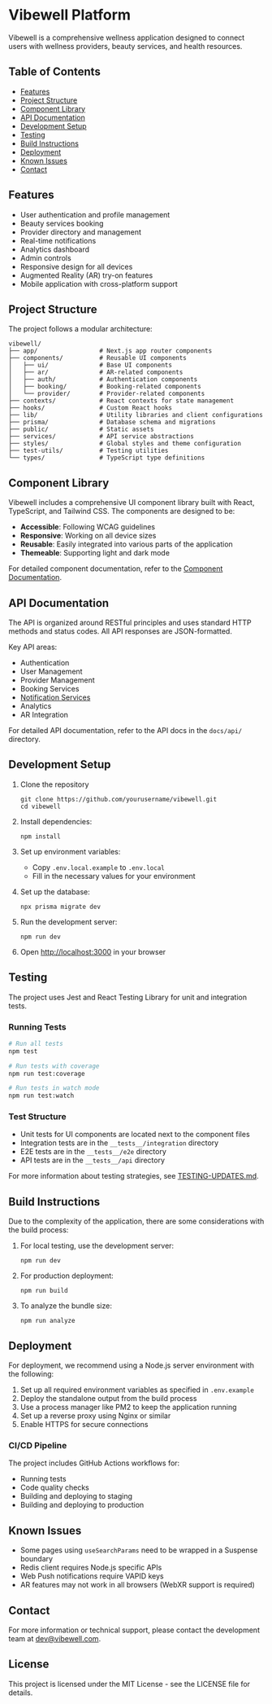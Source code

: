 # Vibewell Platform

Vibewell is a comprehensive wellness application designed to connect users with wellness providers, beauty services, and health resources.

## Table of Contents

- [Features](#features)
- [Project Structure](#project-structure)
- [Component Library](#component-library)
- [API Documentation](#api-documentation)
- [Development Setup](#development-setup)
- [Testing](#testing)
- [Build Instructions](#build-instructions)
- [Deployment](#deployment)
- [Known Issues](#known-issues)
- [Contact](#contact)

## Features

- User authentication and profile management
- Beauty services booking
- Provider directory and management
- Real-time notifications
- Analytics dashboard
- Admin controls
- Responsive design for all devices
- Augmented Reality (AR) try-on features
- Mobile application with cross-platform support

## Project Structure

The project follows a modular architecture:

```
vibewell/
├── app/                 # Next.js app router components
├── components/          # Reusable UI components
│   ├── ui/              # Base UI components
│   ├── ar/              # AR-related components
│   ├── auth/            # Authentication components
│   ├── booking/         # Booking-related components
│   └── provider/        # Provider-related components
├── contexts/            # React contexts for state management
├── hooks/               # Custom React hooks
├── lib/                 # Utility libraries and client configurations
├── prisma/              # Database schema and migrations
├── public/              # Static assets
├── services/            # API service abstractions
├── styles/              # Global styles and theme configuration
├── test-utils/          # Testing utilities
└── types/               # TypeScript type definitions
```

## Component Library

Vibewell includes a comprehensive UI component library built with React, TypeScript, and Tailwind CSS. The components are designed to be:

- **Accessible**: Following WCAG guidelines
- **Responsive**: Working on all device sizes
- **Reusable**: Easily integrated into various parts of the application
- **Themeable**: Supporting light and dark mode

For detailed component documentation, refer to the [Component Documentation](docs/components/README.md).

## API Documentation

The API is organized around RESTful principles and uses standard HTTP methods and status codes. All API responses are JSON-formatted.

Key API areas:
- Authentication
- User Management
- Provider Management
- Booking Services
- [Notification Services](docs/api/notification-api.yaml)
- Analytics
- AR Integration

For detailed API documentation, refer to the API docs in the `docs/api/` directory.

## Development Setup

1. Clone the repository
   ```
   git clone https://github.com/yourusername/vibewell.git
   cd vibewell
   ```

2. Install dependencies:
   ```
   npm install
   ```

3. Set up environment variables:
   - Copy `.env.local.example` to `.env.local`
   - Fill in the necessary values for your environment

4. Set up the database:
   ```
   npx prisma migrate dev
   ```

5. Run the development server:
   ```
   npm run dev
   ```

6. Open [http://localhost:3000](http://localhost:3000) in your browser

## Testing

The project uses Jest and React Testing Library for unit and integration tests.

### Running Tests

```bash
# Run all tests
npm test

# Run tests with coverage
npm run test:coverage

# Run tests in watch mode
npm run test:watch
```

### Test Structure

- Unit tests for UI components are located next to the component files
- Integration tests are in the `__tests__/integration` directory
- E2E tests are in the `__tests__/e2e` directory
- API tests are in the `__tests__/api` directory

For more information about testing strategies, see [TESTING-UPDATES.md](TESTING-UPDATES.md).

## Build Instructions

Due to the complexity of the application, there are some considerations with the build process:

1. For local testing, use the development server:
   ```
   npm run dev
   ```

2. For production deployment:
   ```
   npm run build
   ```

3. To analyze the bundle size:
   ```
   npm run analyze
   ```

## Deployment

For deployment, we recommend using a Node.js server environment with the following:

1. Set up all required environment variables as specified in `.env.example`
2. Deploy the standalone output from the build process
3. Use a process manager like PM2 to keep the application running
4. Set up a reverse proxy using Nginx or similar
5. Enable HTTPS for secure connections

### CI/CD Pipeline

The project includes GitHub Actions workflows for:
- Running tests
- Code quality checks
- Building and deploying to staging
- Building and deploying to production

## Known Issues

- Some pages using `useSearchParams` need to be wrapped in a Suspense boundary
- Redis client requires Node.js specific APIs
- Web Push notifications require VAPID keys
- AR features may not work in all browsers (WebXR support is required)

## Contact

For more information or technical support, please contact the development team at dev@vibewell.com.

## License

This project is licensed under the MIT License - see the LICENSE file for details.